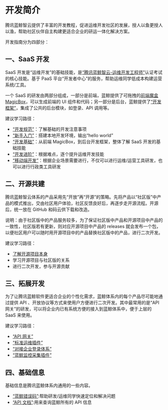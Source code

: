 # 开发简介

腾讯蓝鲸智云提供了丰富的开发教程，促进运维开发社区的发展，授人以鱼更授人以渔，帮助社区伙伴自主构建更适合企业的研运一体化解决方案。

开发指南分为四部分：

## 一、SaaS 开发

SaaS 开发是“运维开发”的基础技能，是[“腾讯蓝鲸智云-运维开发工程师”](https://bk.tencent.com/training_exam/)认证考试的核心技能。基于 PaaS 平台“开发者中心”的服务，帮助运维同学低成本构建运营系统/工具。

一个 SaaS 的研发由两部分组成，一部分是前端，蓝鲸提供了可拖拽的[前端魔盒 MagicBox](https://magicbox.bk.tencent.com/)，可以生成前端的 UI 组件和代码；另一部分是后台，蓝鲸提供了[“开发框架”](../SaaS开发/开发基础/framework2.md)，集成了公共的后台模块，如登录、API 调用等。

建议学习路径：
-  [“开发规范”](../开发规范/开发规范/前端开发规范/README.md)：了解基础的开发注意事项
-  [“新手入门”](../SaaS开发/新手入门/macOS.md)：搭建本地开发环境，输出“hello world”
-  [“开发基础”](../SaaS开发/开发基础/README.md)：从前端 MagicBox，到后台开发框架，整体了解 SaaS 开发的基础技能
-  [“开发进阶”](../SaaS开发/开发进阶/python_framework_advanced_usage.md)：根据难点，逐个提升运维开发技能
-  [“移动端开发”](../SaaS开发/移动端开发/Mobile_development.md)：根据企业场景需要进行，不仅可以进行运维/运营工具研发，也可以进行行政类工具研发

## 二、开源共建

腾讯蓝鲸智云体系的产品采用先“开放”再“开源”的策略。先将产品以“社区版”中产品的模式推出，交由社区用户体验，社区反馈良好后，再逐步走开源流程。开源后，统一放在 GitHub 和码云供下载和改造。

说明：由于社区版中的产品服务较多，为了保证社区版中产品和开源项目中产品的一致性，社区版若有更新，则对应开源项目中产品的 releases 就会发布一个包，以便社区用户可以随时用开源项目中的产品替换社区版中的产品，进行二次开发。

建议学习路径：
- [了解开源项目本身](../开源共建/README.md)
- 学习开源项目与社区版的关系
- 进行二次开发，参与开源贡献

## 三、拓展开发

为了让腾讯蓝鲸软件更适合企业的个性化需求，蓝鲸体系内的每个产品尽可能地通过提供 API 、开放协议等方式来使用户方便进行二次开发。其中最常用的是“API 网关”的研发，可以将企业内已有系统方便的接入到蓝鲸体系中，便于上层的 SaaS 来使用。

建议学习路径：
- [“API 网关”](../扩展开发/API网关/README.md)
- [“标准运维插件”](../扩展开发/sops.md)
- [“对接企业登录体系”](../扩展开发/对接企业登录体系/flow_chart.md)
- [“蓝鲸监控采集插件”](../扩展开发/monitor.md)

## 四、基础信息

基础信息是腾讯蓝鲸体系内通用的一些内容。
- [“蓝鲸错误码”](../蓝鲸错误码/README.md):帮助研发/运维同学快速定位和解决问题
- [“API 文档”](../../API文档/README.md):用来查询蓝鲸所有的 API 信息
